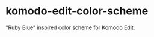 komodo-edit-color-scheme
========================

"Ruby Blue" inspired color scheme for Komodo Edit.